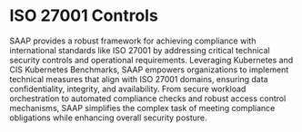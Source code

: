 # ISO 27001 Controls

SAAP provides a robust framework for achieving compliance with international standards like ISO 27001 by addressing critical technical security controls and operational requirements. Leveraging Kubernetes and CIS Kubernetes Benchmarks, SAAP empowers organizations to implement technical measures that align with ISO 27001 domains, ensuring data confidentiality, integrity, and availability. From secure workload orchestration to automated compliance checks and robust access control mechanisms, SAAP simplifies the complex task of meeting compliance obligations while enhancing overall security posture.
